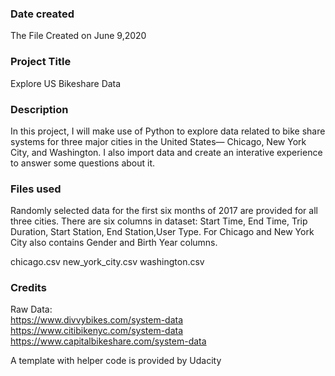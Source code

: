 ### Date created
The File Created on June 9,2020

### Project Title
Explore US Bikeshare Data

### Description
In this project, I will make use of Python to explore data related to bike share systems for three major cities in the United States— Chicago, New York City, and Washington. I also import data and create an interative experience to answer some questions about it.

### Files used
Randomly selected data for the first six months of 2017 are provided for all three cities.
There are six columns in dataset: Start Time, End Time, Trip Duration, Start Station, End Station,User Type. For Chicago and New York City also contains Gender and Birth Year columns.

chicago.csv
new_york_city.csv
washington.csv

### Credits
Raw Data:   
https://www.divvybikes.com/system-data
https://www.citibikenyc.com/system-data
https://www.capitalbikeshare.com/system-data

A template with helper code is provided by Udacity







